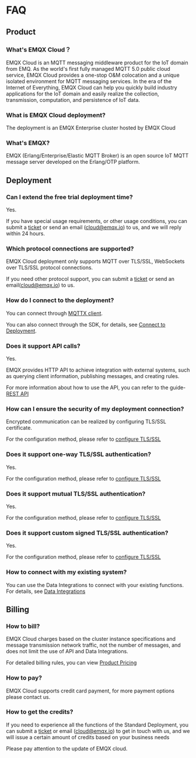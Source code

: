 # FAQ

## Product

### What's EMQX Cloud？

EMQX Cloud is an MQTT messaging middleware product for the IoT domain from EMQ. As the world's first fully managed MQTT 5.0 public cloud service, EMQX Cloud provides a one-stop O&M colocation and a unique isolated environment for MQTT messaging services. In the era of the Internet of Everything, EMQX Cloud can help you quickly build industry applications for the IoT domain and easily realize the collection, transmission, computation, and persistence of IoT data.
### What is EMQX Cloud deployment?

The deployment is an EMQX Enterprise cluster hosted by EMQX Cloud

### What's EMQX?

EMQX (Erlang/Enterprise/Elastic MQTT Broker) is an open source IoT MQTT message server developed on the Erlang/OTP platform.

## Deployment

### Can I extend the free trial deployment time?

Yes.

If you have special usage requirements, or other usage conditions, you can submit a [ticket](./feature/tickets.md) or send an email (cloud@emqx.io) to us, and we will reply within 24 hours.

### Which protocol connections are supported?

EMQX Cloud deployment only supports MQTT over TLS/SSL, WebSockets over TLS/SSL protocol connections.

If you need other protocol support, you can submit a [ticket](./feature/tickets.md) or send an email(cloud@emqx.io) to us.

### How do I connect to the deployment?

You can connect through [MQTTX client](https://mqttx.app).

You can also connect through the SDK, for details, see [Connect to Deployment](connect_to_deployments/overview.md).

### Does it support API calls?

Yes.

EMQX provides HTTP API to achieve integration with external systems, such as querying client information, publishing messages, and creating rules.

For more information about how to use the API, you can refer to the guide-[REST API](./api/api_overview.md)

### How can I ensure the security of my deployment connection?

Encrypted communication can be realized by configuring TLS/SSL certificate.

For the configuration method, please refer to [configure TLS/SSL](deployments/./tls_ssl.md)

### Does it support one-way TLS/SSL authentication?

Yes.

For the configuration method, please refer to [configure TLS/SSL](deployments/./tls_ssl.md)

### Does it support mutual TLS/SSL authentication?

Yes.

For the configuration method, please refer to [configure TLS/SSL](deployments/./tls_ssl.md)

### Does it support custom signed TLS/SSL authentication?

Yes.

For the configuration method, please refer to [configure TLS/SSL](deployments/./tls_ssl.md)

### How to connect with my existing system?

You can use the Data Integrations to connect with your existing functions. For details, see [Data Integrations](rule_engine/introduction.md)

## Billing

### How to bill?

EMQX Cloud charges based on the cluster instance specifications and message transmission network traffic, not the number of messages, and does not limit the use of API and Data Integrations.

For detailed billing rules, you can view [Product Pricing](./price/pricing.md)

### How to pay?

EMQX Cloud supports credit card payment, for more payment options please contact us.

### How to get the credits?

If you need to experience all the functions of the Standard Deployment, you can submit a [ticket](./feature/tickets.md) or email (cloud@emqx.io) to get in touch with us, and we will issue a certain amount of credits based on your business needs


Please pay attention to the update of EMQX cloud.
